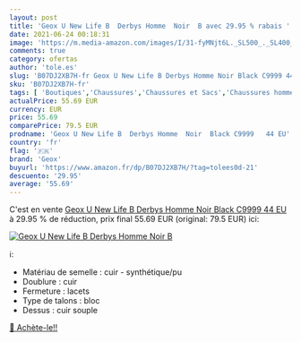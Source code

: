 ```yaml
---
layout: post
title: 'Geox U New Life B  Derbys Homme  Noir  B avec 29.95 % rabais '
date: 2021-06-24 00:18:31
image: 'https://m.media-amazon.com/images/I/31-fyMNjt6L._SL500_._SL400_.jpg'
comments: true
category: ofertas
author: 'tole.es'
slug: 'B07DJ2XB7H-fr Geox U New Life B Derbys Homme Noir Black C9999 44 EU'
sku: 'B07DJ2XB7H-fr'
tags: [ 'Boutiques','Chaussures','Chaussures et Sacs','Chaussures homme','Custom Stores','Oxfords et Derbies homme','geox', ]
actualPrice: 55.69 EUR
currency: EUR
price: 55.69
comparePrice: 79.5 EUR
prodname: 'Geox U New Life B  Derbys Homme  Noir  Black C9999   44 EU'
country: 'fr'
flag: '🇫🇷'
brand: 'Geox'
buyurl: 'https://www.amazon.fr/dp/B07DJ2XB7H/?tag=tolees0d-21'
descuento: '29.95'
average: '55.69'
---
```


C'est en vente [Geox U New Life B  Derbys Homme  Noir  Black C9999   44 EU](https://www.amazon.fr/dp/B07DJ2XB7H/?tag=tolees0d-21)  à  29.95 % de réduction, prix final  55.69 EUR (original: 79.5 EUR) ici:

[![Geox U New Life B  Derbys Homme  Noir  B](https://m.media-amazon.com/images/I/31-fyMNjt6L._SL500_._SL400_.jpg)](https://www.amazon.fr/dp/B07DJ2XB7H/?tag=tolees0d-21)

ℹ️:

- Matériau de semelle : cuir - synthétique/pu
- Doublure : cuir
- Fermeture : lacets
- Type de talons : bloc
- Dessus : cuir souple

[🛒 Achète-le!!](https://www.amazon.fr/dp/B07DJ2XB7H/?tag=tolees0d-21)
